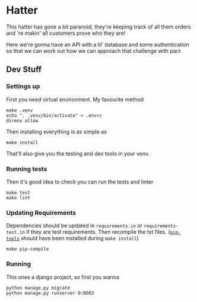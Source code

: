 # Hatter

This hatter has gone a bit paranoid, they're keeping track of all them orders
and 're makin' all customers prove who they are!

Here we're gonna have an API with a lil' database and some authentication
so that we can work out how we can approach that challenge with pact

## Dev Stuff

### Settings up

First you need virtual environment. My favourite method
```shell
make .venv
echo ". .venv/bin/activate" > .envrc
direnv allow
```

Then installing everything is as simple as
```shell
make install
```
That'll also give you the testing and dev tools in your venv.

### Running tests
Then it's good idea to check you can run the tests and linter
```
make test
make lint
```


### Updating Requirements

Dependencies should be updated in `requirements.in` or `requirements-test.in`
if they are test requirements.
Then recompile the txt files. ([`pip-tools`](https://github.com/jazzband/pip-tools)
should have been installed during `make install`)

```shell
make pip-compile
```


### Running
This ones a django project, so first you wanna
```shell
python manage.py migrate
python manage.py runserver 0:8083
```
